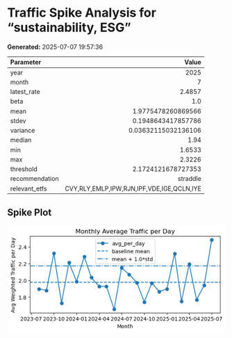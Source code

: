 # Traffic Spike Analysis for “sustainability, ESG”

**Generated:** 2025-07-07 19:57:36

| Parameter        | Value      |
|:-----------------|-----------:|
| year | 2025 |
| month | 7 |
| latest_rate | 2.4857 |
| beta | 1.0 |
| mean | 1.9775478260869566 |
| stdev | 0.1948643417857786 |
| variance | 0.03632115032136106 |
| median | 1.94 |
| min | 1.6533 |
| max | 2.3226 |
| threshold | 2.1724121678727353 |
| recommendation | straddle |
| relevant_etfs | CVY,RLY,EMLP,IPW,RJN,IPF,VDE,IGE,QCLN,IYE |

## Spike Plot

![Spike Plot](/static/spike_plot.png)